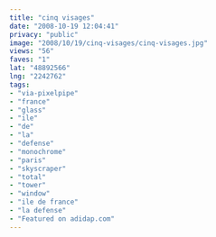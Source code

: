 ```yaml
---
title: "cinq visages"
date: "2008-10-19 12:04:41"
privacy: "public"
image: "2008/10/19/cinq-visages/cinq-visages.jpg"
views: "56"
faves: "1"
lat: "48892566"
lng: "2242762"
tags:
- "via-pixelpipe"
- "france"
- "glass"
- "ile"
- "de"
- "la"
- "defense"
- "monochrome"
- "paris"
- "skyscraper"
- "total"
- "tower"
- "window"
- "ile de france"
- "la defense"
- "Featured on adidap.com"
---
```

<a href="/photos/2008/10/19/cinq-visages"></a>
